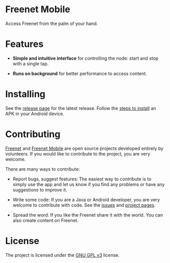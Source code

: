 # Freenet Mobile

Access Freenet from the palm of your hand.

# Features

- **Simple and intuitive interface** for controlling the node: start and stop with a single tap.

- **Runs on background** for better performance to access content.

# Installing

See the [release page][5] for the latest release. Follow the [steps to install][6] an APK in your Android device.

# Contributing

[Freenet][3] and [Freenet Mobile][1] are open source projects developed entirely by volunteers. If you would like to contribute to the project, you are very welcome.

There are many ways to contribute:

- Report bugs, suggest features: The easiest way to contribute is to simply use the app and let us know if you find any problems or have any suggestions to improve it.

- Write some code: If you are a Java or Android developer, you are very welcome to contribute with code. See the [issues][4] and [project pages][1].

- Spread the word: If you like the Freenet share it with the world. You can also create content on Freenet.

# License

The project is licensed under the [GNU GPL v3][2] license.

  [1]: https://github.com/desyncr/mobile-node/
  [2]: http://www.gnu.org/licenses/gpl.html
  [3]: https://github.com/freenet
  [4]: https://github.com/desyncr/mobile-node/issues
  [5]: https://github.com/desyncr/mobile-node/releases
  [6]: https://www.lifewire.com/install-apk-on-android-4177185
